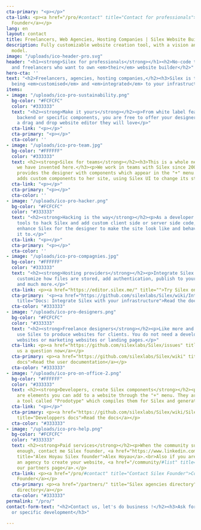 ```yaml
---
cta-primary: "<p></p>"
cta-link: <p><a href="/pro/#contact" title="Contact for professionals">Contact Silex
  Founder</a></p>
lang: en
layout: contact
title: Freelancers, Web Agencies, Hosting Companies | Silex Website Builder
description: Fully customizable website creation tool, with a vision and a great business
  model.
image: "/uploads/ico-header-pro.svg"
header: "<h1><strong>Silex for professionals</strong></h1><h2>No-code tool for companies
  and freelancers who want to own <em>their</em> website builder</h2>"
hero-cta: ''
text: "<h2>Freelancers, agencies, hosting companies,</h2><h3>Silex is the best at
  being <em>customised</em> and <em>integrated</em> to your infrastructure</h3>"
items:
- image: "/uploads/ico-pro-sustainability.png"
  bg-color: "#FCFCFC"
  color: "#333333"
  text: "<h2><strong>Make it yours</strong></h2><p>From white label features to custom
    backend or specific components, you are free to offer your designers or customers
    a drag and drop website editor they will love</p>"
  cta-link: "<p></p>"
  cta-primary: "<p></p>"
  cta-color: ''
- image: "/uploads/ico-pro-team.jpg"
  bg-color: "#FFFFFF"
  color: "#333333"
  text: <h2><strong>Silex for teams</strong></h2><h3>This is a whole new philosophy
    we have invented here.</h3><p>We work in teams with Silex since 2006. The developer
    provides the designer with components which appear in the "+" menu. The designer
    adds custom components to her site, using Silex UI to change its style and behavior.</p>
  cta-link: "<p></p>"
  cta-primary: "<p></p>"
  cta-color: ''
- image: "/uploads/ico-pro-hacker.png"
  bg-color: "#FCFCFC"
  color: "#333333"
  text: "<h2><strong>Hacking is the way</strong></h2><p>As a developer you have the
    tools to hack Silex and add custom client side or server side code, which will
    enhance Silex for the designer to make the site look like and behave how she wants
    it to.</p>"
  cta-link: "<p></p>"
  cta-primary: "<p></p>"
  cta-color: ''
- image: "/uploads/ico-pro-compagnies.jpg"
  bg-color: "#FFFFFF"
  color: "#333333"
  text: "<h2><strong>Hosting providers</strong></h2><p>Integrate Silex with your infrastructure:
    customize how files are stored, add authentication, publish to your own servers,
    and much more.</p>"
  cta-link: <p><a href="https://editor.silex.me/" title="">Try Silex online now</a></p>
  cta-primary: '<p><a href="https://github.com/silexlabs/Silex/wiki/Integrate-Silex-with-your-infrastructure"
    title="Docs: Integrate Silex with your infrastructure">Read the docs</a></p>'
  cta-color: "#333333"
- image: "/uploads/ico-pro-designers.png"
  bg-color: "#FCFCFC"
  color: "#333333"
  text: "<h2><strong>Freelance designers</strong></h2><p>Like more and more designers,
    use Silex to produce websites for clients. You do not need a developer for showcase
    websites or marketing websites or landing pages.</p>"
  cta-link: <p><a href="https://github.com/silexlabs/Silex/issues" title="Silex forums">Ask
    us a question now</a></p>
  cta-primary: <p><a href="https://github.com/silexlabs/Silex/wiki" title="Silex user
    docs">Read the user documentation</a></p>
  cta-color: "#333333"
- image: "/uploads/ico-pro-on-office-2.png"
  bg-color: "#FFFFFF"
  color: "#333333"
  text: <h2><strong>Developers, create Silex components</strong></h2><p>Silex components
    are elements you can add to a website through the "+" menu. They are created with
    a tool called "Prodotype" which compiles them for Silex and generates the UI.</p>
  cta-link: "<p></p>"
  cta-primary: <p><a href="https://github.com/silexlabs/Silex/wiki/Silex-Developer-Guide"
    title="Developpers docs">Read the docs</a></p>
  cta-color: "#333333"
- image: "/uploads/ico-pro-help.png"
  bg-color: "#FCFCFC"
  color: "#333333"
  text: <h2><strong>Paid services</strong></h2><p>When the community support is not
    enough, contact me Silex founder, <a href="https://www.linkedin.com/in/webappdev/"
    title="Alex Hoyau Silex founder">Alex Hoyau</a>.<br>Also if you are looking for
    an agency to create your website, <a href="/community/#list" title="Silex agencies">see
    our partners page</a>.</p>
  cta-link: <p><a href="/pro/#contact" title="Contact Silex Founder">Contact Silex
    Founder</a></p>
  cta-primary: <p><a href="/partners/" title="Silex agencies directory">Silex agencies
    directory</a></p>
  cta-color: "#333333"
permalink: "/pro/"
contact-form-text: "<h2>Contact us, let's do business !</h2><h3>Ask for a quote, partnership
  or specific development</h3>"

---
```

